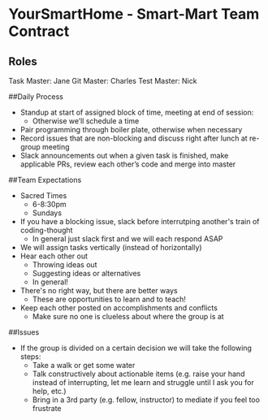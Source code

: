 # YourSmartHome - Smart-Mart Team Contract

## Roles
Task Master: Jane
Git Master: Charles
Test Master: Nick

##Daily Process
* Standup at start of assigned block of time, meeting at end of session:
  * Otherwise we’ll schedule a time
* Pair programming through boiler plate, otherwise when necessary
* Record issues that are non-blocking and discuss right after lunch at re-group meeting
* Slack announcements out when a given task is finished, make applicable PRs, review each other’s code and merge into master

##Team Expectations
* Sacred Times
  * 6-8:30pm
  * Sundays 
* If you have a blocking issue, slack before interrutping another's train of coding-thought
  * In general just slack first and we will each respond ASAP
* We will assign tasks vertically (instead of horizontally)
* Hear each other out
  * Throwing ideas out
  * Suggesting ideas or alternatives
  * In general!
* There's no right way, but there are better ways
  * These are opportunities to learn and to teach!
* Keep each other posted on accomplishments and conflicts
  * Make sure no one is clueless about where the group is at

##Issues
* If the group is divided on a certain decision we will take the following steps:
  * Take a walk or get some water
  * Talk constructively about actionable items (e.g. raise your hand instead of interrupting, let me learn and struggle until I ask you for help, etc.)
  * Bring in a 3rd party (e.g. fellow, instructor) to mediate if you feel too frustrate
